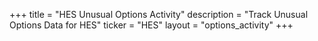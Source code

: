 +++
title = "HES Unusual Options Activity"
description = "Track Unusual Options Data for HES"
ticker = "HES"
layout = "options_activity"
+++

